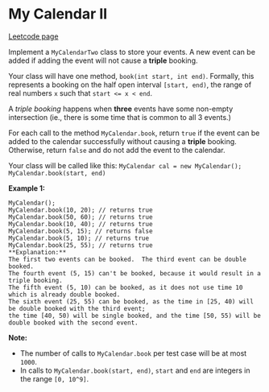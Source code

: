 # My Calendar II
[Leetcode page](https://leetcode.com/problems/my-calendar-ii/description)

Implement a `MyCalendarTwo` class to store your events. A new event can be
added if adding the event will not cause a **triple** booking.

Your class will have one method, `book(int start, int end)`. Formally, this
represents a booking on the half open interval `[start, end)`, the range of
real numbers `x` such that `start <= x < end`.

A _triple booking_ happens when **three** events have some non-empty
intersection (ie., there is some time that is common to all 3 events.)

For each call to the method `MyCalendar.book`, return `true` if the event can
be added to the calendar successfully without causing a **triple** booking.
Otherwise, return `false` and do not add the event to the calendar.

Your class will be called like this: `MyCalendar cal = new MyCalendar();`
`MyCalendar.book(start, end)`

**Example 1:**  

    
    
    MyCalendar();
    MyCalendar.book(10, 20); // returns true
    MyCalendar.book(50, 60); // returns true
    MyCalendar.book(10, 40); // returns true
    MyCalendar.book(5, 15); // returns false
    MyCalendar.book(5, 10); // returns true
    MyCalendar.book(25, 55); // returns true
    **Explanation:** 
    The first two events can be booked.  The third event can be double booked.
    The fourth event (5, 15) can't be booked, because it would result in a triple booking.
    The fifth event (5, 10) can be booked, as it does not use time 10 which is already double booked.
    The sixth event (25, 55) can be booked, as the time in [25, 40) will be double booked with the third event;
    the time [40, 50) will be single booked, and the time [50, 55) will be double booked with the second event.
    

**Note:**

* The number of calls to `MyCalendar.book` per test case will be at most `1000`.
* In calls to `MyCalendar.book(start, end)`, `start` and `end` are integers in the range `[0, 10^9]`.

